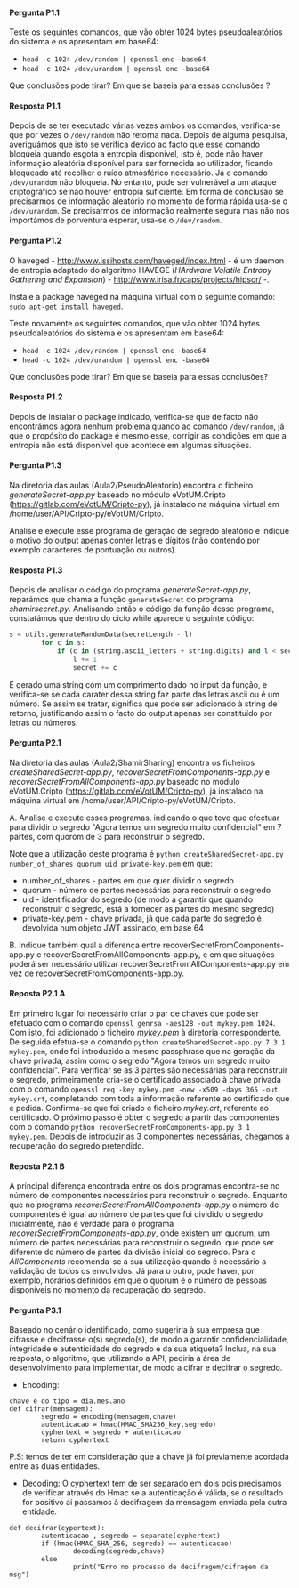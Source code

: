 #### Pergunta P1.1

Teste os seguintes comandos, que vão obter 1024 bytes pseudoaleatórios do sistema e os apresentam em base64:

- `head -c 1024 /dev/random | openssl enc -base64`
- `head -c 1024 /dev/urandom | openssl enc -base64`

Que conclusões pode tirar? Em que se baseia para essas conclusões ?

#### Resposta P1.1

Depois de se ter executado várias vezes ambos os comandos, verifica-se que por vezes o `/dev/random` não retorna nada. Depois de alguma pesquisa, averiguámos que isto se verifica devido ao facto que esse comando bloqueia quando esgota a entropia disponível, isto é, pode não haver informação aleatória disponível para ser fornecida ao utilizador, ficando bloqueado até recolher o ruído atmosférico necessário. Já o comando `/dev/urandom` não bloqueia. No entanto, pode ser vulnerável a um ataque criptográfico se não houver entropia suficiente. Em forma de conclusão se precisarmos de informação aleatório no momento de forma rápida usa-se o `/dev/urandom`. Se precisarmos de informação realmente segura mas não nos importámos de porventura esperar, usa-se o `/dev/random`.

#### Pergunta P1.2

O haveged - <http://www.issihosts.com/haveged/index.html> - é um daemon de entropia adaptado do algoritmo HAVEGE (_HArdware Volatile Entropy Gathering and Expansion_) - <http://www.irisa.fr/caps/projects/hipsor/> -.

Instale a package haveged na máquina virtual com o seguinte comando: `sudo apt-get install haveged`.

Teste novamente os seguintes comandos, que vão obter 1024 bytes pseudoaleatórios do sistema e os apresentam em base64:

- `head -c 1024 /dev/random | openssl enc -base64`
- `head -c 1024 /dev/urandom | openssl enc -base64`

Que conclusões pode tirar? Em que se baseia para essas conclusões?

#### Resposta P1.2

Depois de instalar o package indicado, verifica-se que de facto não encontrámos agora nenhum problema quando ao comando `/dev/random`, já que o propósito do package é mesmo esse, corrigir as condições em que a entropia não está disponível que acontece em algumas situações.

#### Pergunta P1.3

Na diretoria das aulas (Aula2/PseudoAleatorio) encontra o ficheiro *generateSecret-app.py* baseado no módulo eVotUM.Cripto (https://gitlab.com/eVotUM/Cripto-py), já instalado na máquina virtual em /home/user/API/Cripto-py/eVotUM/Cripto.

Analise e execute esse programa de geração de segredo aleatório e indique o motivo do output apenas conter letras e dígitos (não contendo por exemplo caracteres de pontuação ou outros).

#### Resposta P1.3

Depois de analisar o código do programa *generateSecret-app.py*, reparámos que chama a função `generateSecret` do programa *shamirsecret.py*. Analisando então o código da função desse programa, constatámos que dentro do ciclo while aparece o seguinte código:
```python
s = utils.generateRandomData(secretLength - l)
        for c in s:
            if (c in (string.ascii_letters + string.digits) and l < secretLength): # printable character
                l += 1
                secret += c
```
É gerado uma string com um comprimento dado no input da função, e verifica-se se cada carater dessa string faz parte das letras ascii ou é um número. Se assim se tratar, significa que pode ser adicionado à string de retorno, justificando assim o facto do output apenas ser constituído por letras ou números.


#### Pergunta P2.1

Na diretoria das aulas (Aula2/ShamirSharing) encontra os ficheiros *createSharedSecret-app.py*, *recoverSecretFromComponents-app.py* e *recoverSecretFromAllComponents-app.py* baseado no módulo eVotUM.Cripto (https://gitlab.com/eVotUM/Cripto-py), já instalado na máquina virtual em /home/user/API/Cripto-py/eVotUM/Cripto.

A. Analise e execute esses programas, indicando o que teve que efectuar para dividir o segredo "Agora temos um segredo muito confidencial" em 7 partes, com quorom de 3 para reconstruir o segredo.

Note que a utilização deste programa é ``python createSharedSecret-app.py number_of_shares quorum uid private-key.pem`` em que:
+ number_of_shares - partes em que quer dividir o segredo
+ quorum - número de partes necessárias para reconstruir o segredo
+ uid - identificador do segredo (de modo a garantir que quando reconstruir o segredo, está a fornecer as partes do mesmo segredo)
+ private-key.pem - chave privada, já que cada parte do segredo é devolvida num objeto JWT assinado, em base 64

B. Indique também qual a diferença entre recoverSecretFromComponents-app.py e recoverSecretFromAllComponents-app.py, e em que situações poderá ser necessário utilizar recoverSecretFromAllComponents-app.py em vez de recoverSecretFromComponents-app.py.

#### Reposta P2.1 A

Em primeiro lugar foi necessário criar o par de chaves que pode ser efetuado com o comando `openssl genrsa -aes128 -out mykey.pem 1024`. Com isto, foi adicionado o ficheiro *mykey.pem* à diretoria correspondente. De seguida efetua-se o comando ``python createSharedSecret-app.py 7 3 1 mykey.pem``, onde foi introduzido a mesmo passphrase que na geração da chave privada, assim como o segredo "Agora temos um segredo muito confidencial". 
Para verificar se as 3 partes são necessárias para reconstruir o segredo, primeiramente cria-se o certificado associado à chave privada com o comando `openssl req -key mykey.pem -new -x509 -days 365 -out mykey.crt`, completando com toda a informação referente ao certificado que é pedida. Confirma-se que foi criado o ficheiro *mykey.crt*, referente ao certificado.
O próximo passo é obter o segredo a partir das componentes com o comando `python recoverSecretFromComponents-app.py 3 1 mykey.pem`. Depois de introduzir as 3 componentes necessárias, chegamos à recuperação do segredo pretendido.

#### Reposta P2.1 B

A principal diferença encontrada entre os dois programas encontra-se no número de componentes necessários para reconstruir o segredo.
Enquanto que no programa *recoverSecretFromAllComponents-app.py* o número de componentes é igual ao número de partes que foi dividido o segredo inicialmente, não é verdade para o programa *recoverSecretFromComponents-app.py*, onde existem um quorum, um número de partes necessárias para reconstruir o segredo, que pode ser diferente do número de partes da divisão inicial do segredo.
Para o *AllComponents* recomenda-se a sua utilização quando é necessário a validação de todos os envolvidos. Já para o outro, pode haver, por exemplo, horários definidos em que o quorum é o número de pessoas disponíveis no momento da recuperação do segredo.


#### Pergunta P3.1
Baseado no cenário identificado, como sugeriria à sua empresa que cifrasse e decifrasse o(s) segredo(s), de modo a garantir confidencialidade, integridade e autenticidade do segredo e da sua etiqueta? Inclua, na sua resposta, o algoritmo, que utilizando a API, pediria à área de desenvolvimento para implementar, de modo a cifrar e decifrar o segredo.



* Encoding:
```
chave é do tipo = dia.mes.ano
def cifrar(mensagem):
        segredo = encoding(mensagem,chave)
        autenticacao = hmac(HMAC_SHA256_key,segredo)
        cyphertext = segredo + autenticacao
        return cyphertext
```
P.S: temos de ter em consideração que a chave já foi previamente acordada entre as duas entidades.

* Decoding:
O cyphertext tem de ser separado em dois pois precisamos de verificar através do Hmac se a autenticação é válida, se o resultado for positivo aí passamos à decifragem da mensagem enviada pela outra entidade.
```
def decifrar(cypertext):
        autenticacao , segredo = separate(cyphertext) 
        if (hmac(HMAC_SHA_256, segredo) == autenticacao)
                decoding(segredo,chave)
        else
                print("Erro no processo de decifragem/cifragem da msg")
```

